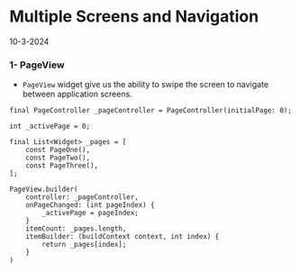 # Multiple Screens and Navigation
10-3-2024

### 1- PageView
* `PageView` widget give us the ability to swipe the screen to navigate between application screens.
```
final PageController _pageController = PageController(initialPage: 0);

int _activePage = 0;

final List<Widget> _pages = [
    const PageOne(),
    const PageTwo(),
    const PageThree(),
];

PageView.builder(
    controller: _pageController,
    onPageChanged: (int pageIndex) {
        _activePage = pageIndex;
    }
    itemCount: _pages.length,
    itemBuilder: (buildContext context, int index) {
        return _pages[index];
    }
)
``` 
